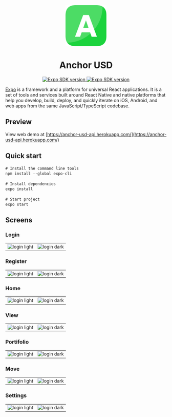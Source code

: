 <!-- Banner Image -->

<p align="center">
    <img alt="expo sdk" height="128" src="https://raw.githubusercontent.com/tonyhhart/anchor-usd-app/master/assets/images/logo.png">
    <h1 align="center">Anchor USD</h1>
</p>

<p align="center">
   <a aria-label="SDK version" href="https://www.npmjs.com/package/expo" target="_blank">
    <img alt="Expo SDK version" src="https://img.shields.io/npm/v/expo.svg?style=flat-square&label=SDK&labelColor=000000&color=4630EB" />
  </a>

   <a aria-label="SDK version" href="https://expo.io/@tonyhhart-expo/projects/anchor-usd-app" target="_blank">
    <img alt="Expo SDK version" src="https://img.shields.io/badge/Runs%20with%20Expo-4630EB.svg?style=flat-square&logo=EXPO&labelColor=f3f3f3&logoColor=000" />
  </a>
</p>

[Expo](http://expo.io) is a framework and a platform for universal React applications. It is a set of tools and services built around React Native and native platforms that help you develop, build, deploy, and quickly iterate on iOS, Android, and web apps from the same JavaScript/TypeScript codebase.

## Preview

View web demo at [https://anchor-usd-api.herokuapp.com/](https://anchor-usd-api.herokuapp.com/)

## Quick start

```
# Install the command line tools
npm install --global expo-cli

# Install dependencies
expo install

# Start project
expo start
```

## Screens

### Login

| | |
| :---: | --- |
| <img alt="login light" src="https://i.imgur.com/Q85RRIC.png"> | <img alt="login dark" src="https://i.imgur.com/7gB17rG.png"> |

### Register

| | |
| :---: | --- |
| <img alt="login light" src="https://i.imgur.com/t45LXuJ.png"> | <img alt="login dark" src="https://i.imgur.com/okyV0xG.png"> |

### Home

| | |
| :---: | --- |
| <img alt="login light" src="https://i.imgur.com/E5gs3gh.png"> | <img alt="login dark" src="https://i.imgur.com/S52Zzpp.png"> |

### View

| | |
| :---: | --- |
| <img alt="login light" src="https://i.imgur.com/66idQix.png"> | <img alt="login dark" src="https://i.imgur.com/9aZnIri.png"> |

### Portifolio

| | |
| :---: | --- |
| <img alt="login light" src="https://i.imgur.com/miQG271.png"> | <img alt="login dark" src="https://i.imgur.com/eXEbgG2.png"> |

### Move

| | |
| :---: | --- |
| <img alt="login light" src="https://i.imgur.com/vaKT8tn.png"> | <img alt="login dark" src="https://i.imgur.com/6mTh3mg.png"> |

### Settings

| | |
| :---: | --- |
| <img alt="login light" src="https://i.imgur.com/nGf2Qxa.png"> | <img alt="login dark" src="https://i.imgur.com/cMpdFwK.png"> |